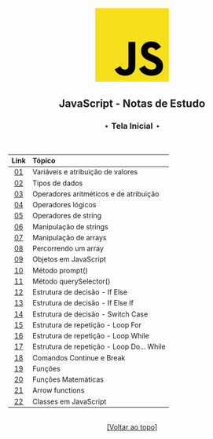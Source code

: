 <div align="center">
	<img src="./assets/js.png">
	<h2>JavaScript - Notas de Estudo</h2>
	<h3>⬝&nbsp; Tela Inicial &nbsp;⬝</h3>
&nbsp;
&nbsp;	

Link   | Tópico 
:---:  | :---
[01](https://github.com/michelelozada/JavaScript-Study-Notes/blob/main/files/01-Variaveis-e-Atribuicao.js) | Variáveis e atribuição de valores   
[02](https://github.com/michelelozada/JavaScript-Study-Notes/blob/main/files/02-Tipos-de-Dados.js) | Tipos de dados    
[03](https://github.com/michelelozada/JavaScript-Study-Notes/blob/main/files/03-Operadores-Aritmeticos-e-de-Atribuicao.js) | Operadores aritméticos e de atribuição   
[04](https://github.com/michelelozada/JavaScript-Study-Notes/blob/main/files/04-Operadores-Logicos.js) | Operadores lógicos    
[05](https://github.com/michelelozada/JavaScript-Study-Notes/blob/main/files/05-Operadores-de-String.js) | Operadores de string    
[06](https://github.com/michelelozada/JavaScript-Study-Notes/blob/main/files/06-Manipulacao-de-Strings.js) | Manipulação de strings   
[07](https://github.com/michelelozada/JavaScript-Study-Notes/blob/main/files/07-Manipulacao-de-Arrays.js) | Manipulação de arrays   
[08](https://github.com/michelelozada/JavaScript-Study-Notes/blob/main/files/08-Percorrendo-um-Array.js) | Percorrendo um array   
[09](https://github.com/michelelozada/JavaScript-Study-Notes/blob/main/files/09-Objetos.js) | Objetos em JavaScript  
[10](https://github.com/michelelozada/JavaScript-Study-Notes/blob/main/files/10-Metodo-Prompt.md) | Método prompt()  
[11](https://github.com/michelelozada/JavaScript-Study-Notes/blob/main/files/11-Metodo-querySelector.md) | Método querySelector()
[12](https://github.com/michelelozada/JavaScript-Study-Notes/blob/main/files/12-Estrutura-Decisao-If-Else.js) | Estrutura de decisão - If Else 
[13](https://github.com/michelelozada/JavaScript-Study-Notes/blob/main/files/13-Estrutura-Decisao-If-Else-If.js) | Estrutura de decisão - If Else If  
[14](https://github.com/michelelozada/JavaScript-Study-Notes/blob/main/files/14-Estrutura-Decisao-Switch-Case.js) | Estrutura de decisão - Switch Case 
[15](https://github.com/michelelozada/JavaScript-Study-Notes/blob/main/files/15-Estrutura-Repeticao-Loop-For.js) | Estrutura de repetição - Loop For 
[16](https://github.com/michelelozada/JavaScript-Study-Notes/blob/main/files/16-Estrutura-Repeticao-Loop-While.md) | Estrutura de repetição - Loop While  
[17](https://github.com/michelelozada/JavaScript-Study-Notes/blob/main/files/17-Estrutura-Repeticao-Loop-Do-While.js) | Estrutura de repetição - Loop Do... While  
[18](https://github.com/michelelozada/JavaScript-Study-Notes/blob/main/files/18-Comandos-Continue-e-Break.js) | Comandos Continue e Break 
[19](https://github.com/michelelozada/JavaScript-Study-Notes/blob/main/files/19-Funcoes.js) | Funções  
[20](https://github.com/michelelozada/JavaScript-Study-Notes/blob/main/files/20-Funcoes-matematicas.md) | Funções Matemáticas
[21](https://github.com/michelelozada/JavaScript-Study-Notes/blob/main/files/21-Arrow-Functions.js) | Arrow functions   
[22](https://github.com/michelelozada/JavaScript-Study-Notes/blob/main/files/22-Classes-em-JS.js) | Classes em JavaScript  

&nbsp;    
[[Voltar ao topo]](https://github.com/michelelozada/JavaScript-Study-Notes#javascript---notas-de-estudo)
</div>